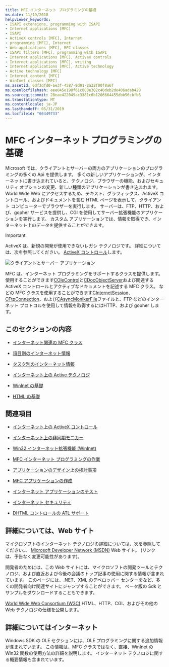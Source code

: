 ```yaml
---
title: MFC インターネット プログラミングの基礎
ms.date: 11/19/2018
helpviewer_keywords:
- ISAPI extensions, programming with ISAPI
- Internet applications [MFC]
- ISAPI
- ActiveX controls [MFC], Internet
- programming [MFC], Internet
- Web applications [MFC], MFC classes
- ISAPI filters [MFC], programming with ISAPI
- Internet applications [MFC], ActiveX controls
- Internet applications [MFC], writing
- Internet applications [MFC], Active technology
- Active technology [MFC]
- Internet content [MFC]
- WinInet classes [MFC]
ms.assetid: 6df2dfd0-6e3f-4587-9d01-2a32f00f8a6f
ms.openlocfilehash: eee045e198f61c088e302c40deb2de406adab428
ms.sourcegitcommit: 28eae422049ac3381c6b1206664455dbb56cbfb6
ms.translationtype: MT
ms.contentlocale: ja-JP
ms.lasthandoff: 05/31/2019
ms.locfileid: "66449733"
---
```

# <a name="mfc-internet-programming-basics"></a>MFC インターネット プログラミングの基礎

Microsoft では、クライアントとサーバーの両方のアプリケーションのプログラミングの多くの Api を提供します。 多くの新しいアプリケーションが、インターネットに書き込まれていると、テクノロジ、ブラウザーの機能、およびセキュリティ オプションの変更、新しい種類のアプリケーションが書き込まれます。 World Wide Web にアクセスするため、テキスト、グラフィックス、ActiveX コントロール、およびドキュメントを含む HTML ページを表示して、クライアント コンピューターでブラウザーを実行します。 サーバーは、FTP、HTTP、および、gopher サービスを提供し、CGI を使用してサーバー拡張機能のアプリケーションを実行します。 カスタム アプリケーションでは、情報を取得でき、インターネット上のデータを提供することができます。

>[!IMPORTANT]
> ActiveX は、新規の開発が使用できないレガシ テクノロジです。 詳細については、次を参照してください。 [ActiveX コントロール](activex-controls.md)します。

![クライアントとサーバー アプリケーション](../mfc/media/vc38bq1.gif "クライアントおよびサーバー アプリケーション")

MFC は、インターネット プログラミングをサポートするクラスを提供します。 使用することができます[COleControl](../mfc/reference/colecontrol-class.md)と[CDocObjectServer](../mfc/reference/cdocobjectserver-class.md)および関連する ActiveX コントロールとアクティブなドキュメントを記述する MFC クラス。 などの MFC クラスを使用することができます[CInternetSession](../mfc/reference/cinternetsession-class.md)、 [CFtpConnection](../mfc/reference/cftpconnection-class.md)、および[CAsyncMonikerFile](../mfc/reference/casyncmonikerfile-class.md)ファイルと、FTP などのインターネット プロトコルを使用して情報を取得するにはHTTP、および gopher します。

## <a name="in-this-section"></a>このセクションの内容

- [インターネット関連の MFC クラス](../mfc/internet-related-mfc-classes.md)

- [項目別のインターネット情報](../mfc/internet-information-by-topic.md)

- [タスク別のインターネット情報](../mfc/internet-information-by-task.md)

- [インターネット上の Active テクノロジ](../mfc/active-technology-on-the-internet.md)

- [WinInet の基礎](../mfc/wininet-basics.md)

- [HTML の基礎](../mfc/html-basics.md)

## <a name="related-sections"></a>関連項目

- [インターネット上の ActiveX コントロール](../mfc/activex-controls-on-the-internet.md)

- [インターネット上の非同期モニカー](../mfc/asynchronous-monikers-on-the-internet.md)

- [Win32 インターネット拡張機能 (WinInet)](../mfc/win32-internet-extensions-wininet.md)

- [MFC インターネット プログラミングの作業](../mfc/mfc-internet-programming-tasks.md)

- [アプリケーションのデザイン上の検討事項](../mfc/application-design-choices.md)

- [MFC アプリケーションの作成](../mfc/writing-mfc-applications.md)

- [インターネット アプリケーションのテスト](../mfc/testing-internet-applications.md)

- [インターネット セキュリティ](../mfc/internet-security-cpp.md)

- [DHTML コントロールの ATL サポート](../atl/atl-support-for-dhtml-controls.md)

##  <a name="_core_web_sites_for_more_information"></a> 詳細については、Web サイト

マイクロソフトのインターネット テクノロジの詳細については、次を参照してください。、 [Microsoft Developer Network (MSDN)](https://go.microsoft.com/fwlink/p/?linkid=56322) Web サイト。 (リンクは、予告なく変更可能性があります)。

開発者のためには、この Web サイトには、マイクロソフトの開発ツールとテクノロジ、および直近および今後の会議のトップ記事の使用に関する情報が含まれています。 このページには、.NET、XML のデベロッパー センターをなど、多くの開発者向け関連サイトにジャンプすることができます。 ベータ版の Sdk とサンプルをダウンロードすることもできます。

[World Wide Web Consortium (W3C)](https://go.microsoft.com/fwlink/p/?linkid=37125) HTML、HTTP、CGI、およびその他の Web テクノロジの仕様を公開します。

##  <a name="_core_more_internet_help"></a> 詳細についてはインターネット

Windows SDK の OLE セクションには、OLE プログラミングに関する追加情報が含まれています。 この情報は、MFC クラスではなく、直接、WinInet の Win32 関数の使用方法の詳細を説明します。 インターネット テクノロジに関する概要情報も含まれています。

